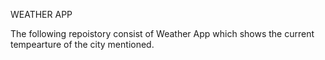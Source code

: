 WEATHER APP

The following repoistory consist of Weather App which shows the current tempearture of the city mentioned.
